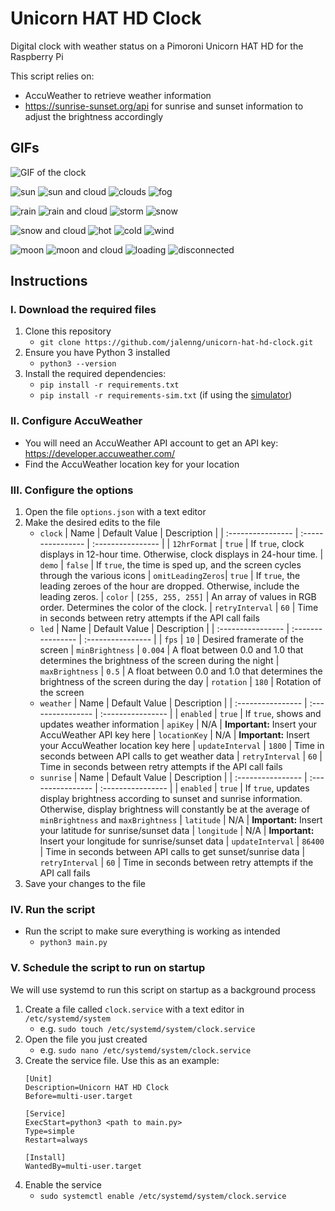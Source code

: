 # Unicorn HAT HD Clock
Digital clock with weather status on a Pimoroni Unicorn HAT HD for the Raspberry Pi

This script relies on:
- AccuWeather to retrieve weather information
- https://sunrise-sunset.org/api for sunrise and sunset information to adjust the brightness accordingly
## GIFs
![GIF of the clock](https://user-images.githubusercontent.com/42555186/199179508-c477e8ba-bc36-42db-8626-b16badf9cce3.gif)

![sun](https://user-images.githubusercontent.com/42555186/199180158-473950e8-c768-409e-b6e2-1d3ade414937.gif)
![sun and cloud](https://user-images.githubusercontent.com/42555186/199180157-f90b5b6f-f507-46f1-b067-a293b8da0c1d.gif)
![clouds](https://user-images.githubusercontent.com/42555186/199180140-f91f2515-b1ab-449a-9f8a-f64a8f65c585.gif)
![fog](https://user-images.githubusercontent.com/42555186/199180143-5308898e-13d8-49e8-ae47-844d671205cf.gif)

![rain](https://user-images.githubusercontent.com/42555186/199181173-a0a867d2-9467-4707-90b6-c2b8b24f3dc0.gif)
![rain and cloud](https://user-images.githubusercontent.com/42555186/199180153-8236f758-2eba-4114-a35e-90b9b8658366.gif)
![storm](https://user-images.githubusercontent.com/42555186/199180156-16c4ccbc-7ae6-421d-b07d-8632c265a1ae.gif)
![snow](https://user-images.githubusercontent.com/42555186/199181172-3094c16e-c484-46c7-98a2-91471df33923.gif)

![snow and cloud](https://user-images.githubusercontent.com/42555186/199180154-aa802605-3d4f-425a-861b-2b44486a0f13.gif)
![hot](https://user-images.githubusercontent.com/42555186/199180144-f32f8954-738c-4e5a-a583-e600b7d0bf30.gif)
![cold](https://user-images.githubusercontent.com/42555186/199187852-03e96545-953c-44c5-8e05-5bcfe106581d.png)
![wind](https://user-images.githubusercontent.com/42555186/199180136-f6d820ad-29f4-4870-92c9-745b2c409eab.gif)

![moon](https://user-images.githubusercontent.com/42555186/199187848-6083a6fb-1cfc-48cf-abca-75338f910156.png)
![moon and cloud](https://user-images.githubusercontent.com/42555186/199187842-43ee1913-e857-4e8c-af0b-c2e6068faf5a.gif)
![loading](https://user-images.githubusercontent.com/42555186/199180147-481e3ec5-8e48-4521-807d-4b488770900e.gif)
![disconnected](https://user-images.githubusercontent.com/42555186/199188347-52d12ed5-3178-4f85-be34-b1087ac828ad.gif)

## Instructions
### I. Download the required files
1. Clone this repository
    - `git clone https://github.com/jalenng/unicorn-hat-hd-clock.git`
2. Ensure you have Python 3 installed
    - `python3 --version`
3. Install the required dependencies:
    - `pip install -r requirements.txt`
    - `pip install -r requirements-sim.txt` (if using the [simulator](https://github.com/jayniz/unicorn-hat-sim))
### II. Configure AccuWeather
- You will need an AccuWeather API account to get an API key: https://developer.accuweather.com/
- Find the AccuWeather location key for your location
### III. Configure the options
1. Open the file `options.json` with a text editor
2. Make the desired edits to the file
    - `clock`
        | Name              | Default Value     | Description       |
        | :---------------- | :---------------- | :---------------- |
        | `12hrFormat`      | `true`            | If `true`, clock displays in 12-hour time. Otherwise, clock displays in 24-hour time.
        | `demo`            | `false`           | If `true`, the time is sped up, and the screen cycles through the various icons
        | `omitLeadingZeros`| `true`            | If `true`, the leading zeroes of the hour are dropped. Otherwise, include the leading zeros.
        | `color`           | `[255, 255, 255]` | An array of values in RGB order. Determines the color of the clock.
        | `retryInterval`   | `60`              | Time in seconds between retry attempts if the API call fails
    - `led`
        | Name              | Default Value     | Description       |
        | :---------------- | :---------------- | :---------------- |
        | `fps`             | `10`              | Desired framerate of the screen
        | `minBrightness`   | `0.004`           | A float between 0.0 and 1.0 that determines the brightness of the screen during the night
        | `maxBrightness`   | `0.5`             | A float between 0.0 and 1.0 that determines the brightness of the screen during the day
        | `rotation`        | `180`             | Rotation of the screen
    - `weather`
        | Name              | Default Value     | Description       |
        | :---------------- | :---------------- | :---------------- |
        | `enabled`         | `true`            | If `true`, shows and updates weather information
        | `apiKey`          | N/A               | **Important:** Insert your AccuWeather API key here 
        | `locationKey`     | N/A               | **Important:** Insert your AccuWeather location key here
        | `updateInterval`  | `1800`            | Time in seconds between API calls to get weather data
        | `retryInterval`   | `60`              | Time in seconds between retry attempts if the API call fails
    - `sunrise`
        | Name              | Default Value     | Description       |
        | :---------------- | :---------------- | :---------------- |
        | `enabled`         | `true`            | If `true`, updates display brightness according to sunset and sunrise information. Otherwise, display brightness will constantly be at the average of `minBrightness` and `maxBrightness`
        | `latitude`        | N/A               | **Important:** Insert your latitude for sunrise/sunset data
        | `longitude`       | N/A               | **Important:** Insert your longitude for sunrise/sunset data
        | `updateInterval`  | `86400`           | Time in seconds between API calls to get sunset/sunrise data
        | `retryInterval`   | `60`              | Time in seconds between retry attempts if the API call fails
3. Save your changes to the file
### IV. Run the script
- Run the script to make sure everything is working as intended
    - `python3 main.py`
### V. Schedule the script to run on startup
We will use systemd to run this script on startup as a background process

1. Create a file called `clock.service` with a text editor in `/etc/systemd/system`
    - e.g. `sudo touch /etc/systemd/system/clock.service`
2. Open the file you just created
    - e.g. `sudo nano /etc/systemd/system/clock.service`
3. Create the service file. Use this as an example:
    ```
    [Unit]
    Description=Unicorn HAT HD Clock
    Before=multi-user.target

    [Service]
    ExecStart=python3 <path to main.py>
    Type=simple
    Restart=always

    [Install]
    WantedBy=multi-user.target
    ```
3. Enable the service
    - `sudo systemctl enable /etc/systemd/system/clock.service`
